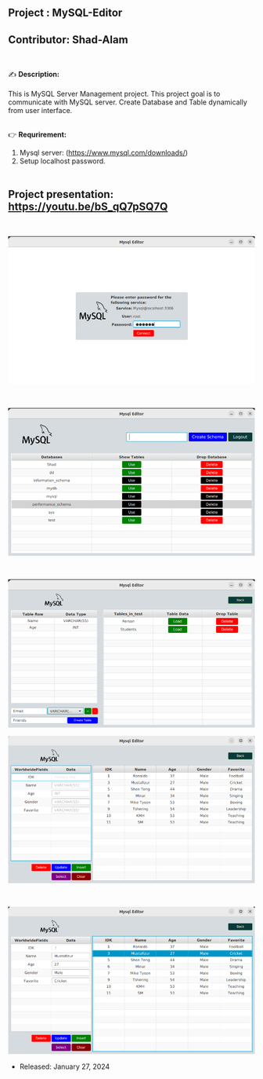 
## Project    : MySQL-Editor
## Contributor: Shad-Alam 

<br/>

:writing_hand: **Description:** <br/> <br/>
This is MySQL Server Management project. This project goal is to communicate with MySQL server. Create Database and Table dynamically from user interface. <br/> <br/>

:point_right: **Requrirement:**
 1. Mysql server: (https://www.mysql.com/downloads/) <br/>
 2. Setup localhost password. <br/> <br/>

## Project presentation: https://youtu.be/bS_qQ7pSQ7Q

<br/> 

![ezcv logo](https://github.com/Shad-Alam/MySQL-Editor/blob/main/screenshots/1.png)

<br/> 

![ezcv logo](https://github.com/Shad-Alam/MySQL-Editor/blob/main/screenshots/2.png)

<br/> 

![ezcv logo](https://github.com/Shad-Alam/MySQL-Editor/blob/main/screenshots/3.png)
<br/> 

![ezcv logo](https://github.com/Shad-Alam/MySQL-Editor/blob/main/screenshots/4.png)

<br/> 

![ezcv logo](https://github.com/Shad-Alam/MySQL-Editor/blob/main/screenshots/5.png)

* Released: January 27, 2024
